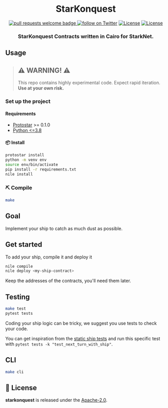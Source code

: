 <div align="center">
  <h1 align="center">StarKonquest</h1>
  <p align="center">
    <a href="http://makeapullrequest.com">
      <img alt="pull requests welcome badge" src="https://img.shields.io/badge/PRs-welcome-brightgreen.svg?style=flat">
    </a>
    <a href="https://twitter.com/intent/follow?screen_name=onlydust_xyz">
        <img src="https://img.shields.io/twitter/follow/onlydust_xyz?style=social&logo=twitter"
            alt="follow on Twitter"></a>
    <a href="https://opensource.org/licenses/Apache-2.0"><img src="https://img.shields.io/badge/License-Apache%202.0-blue.svg"
            alt="License"></a>
    <a href=""><img src="https://img.shields.io/badge/semver-0.0.1-blue"
            alt="License"></a>            
  </p>
  
  <h3 align="center">StarKonquest Contracts written in Cairo for StarkNet.</h3>
</div>

## Usage

> ## ⚠️ WARNING! ⚠️
>
> This repo contains highly experimental code.
> Expect rapid iteration.
> **Use at your own risk.**

### Set up the project

#### Requirements

- [Protostar](https://github.com/software-mansion/protostar) >= 0.1.0
- [Python <=3.8](https://www.python.org/downloads/)

#### 📦 Install

```bash
protostar install
python -m venv env
source env/bin/activate
pip install -r requirements.txt
nile install
```

### ⛏️ Compile

```bash
make
```

## Goal

Implement your ship to catch as much dust as possible.

## Get started

To add your ship, compile it and deploy it

```bash
nile compile
nile deploy <my-ship-contract>
```

Keep the addresses of the contracts, you'll need them later.

## Testing

```bash
make test
pytest tests
```

Coding your ship logic can be tricky, we suggest you use tests to check your code.

You can get inspiration from the [static ship tests](https://github.com/onlydustxyz/starknet-onboarding/blob/main/tests/test_space.py#L188) and run this specific test with `pytest tests -k "test_next_turn_with_ship"`.

## CLI

```bash
make cli
```

## 📄 License

**starkonquest** is released under the [Apache-2.0](LICENSE).

